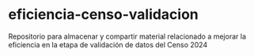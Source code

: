 # eficiencia-censo-validacion
Repositorio para almacenar y compartir material relacionado a mejorar la eficiencia en la etapa de validación de datos del Censo 2024
